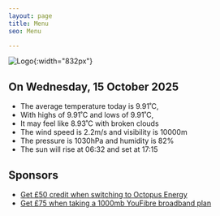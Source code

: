 ```yaml
---
layout: page
title: Menu
seo: Menu

---
```


![Logo](/images/logo.jpg){:width="832px"}

<!-- weather_marker starts -->
## On Wednesday, 15 October 2025

- The average temperature today is 9.91˚C,
- With highs of 9.91˚C and lows of 9.91˚C,
- It may feel like 8.93˚C with broken clouds
- The wind speed is 2.2m/s and visibility is 10000m
- The pressure is 1030hPa and humidity is 82%
- The sun will rise at 06:32 and set at 17:15

<!-- weather_marker ends -->

## Sponsors

- [Get £50 credit when switching to Octopus Energy](https://bit.ly/3oD1nnS)
- [Get £75 when taking a 1000mb YouFibre broadband plan](https://aklam.io/91zWhU?)
